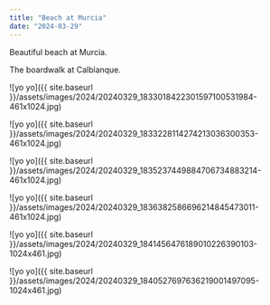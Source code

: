 ```yaml
---
title: "Beach at Murcia"
date: "2024-03-29"
---
```


Beautiful beach at Murcia.

The boardwalk at Calblanque.

![yo yo]({{ site.baseurl }}/assets/images/2024/20240329_1833018422301597100531984-461x1024.jpg)

![yo yo]({{ site.baseurl }}/assets/images/2024/20240329_1833228114274213036300353-461x1024.jpg)

![yo yo]({{ site.baseurl }}/assets/images/2024/20240329_1835237449884706734883214-461x1024.jpg)

![yo yo]({{ site.baseurl }}/assets/images/2024/20240329_1836382586696214845473011-461x1024.jpg)

![yo yo]({{ site.baseurl }}/assets/images/2024/20240329_1841456476189010226390103-1024x461.jpg)

![yo yo]({{ site.baseurl }}/assets/images/2024/20240329_1840527697636219001497095-1024x461.jpg)
